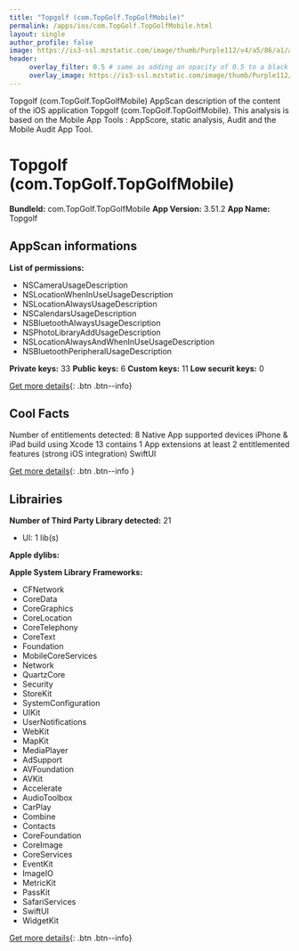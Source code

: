 ```yaml
---
title: "Topgolf (com.TopGolf.TopGolfMobile)"
permalink: /apps/ios/com.TopGolf.TopGolfMobile.html
layout: single
author_profile: false
image: https://is3-ssl.mzstatic.com/image/thumb/Purple112/v4/a5/86/a1/a586a16a-c959-4428-621d-7cae465ec63f/AppIcon-0-1x_U007emarketing-0-7-0-85-220.png/512x512bb.jpg
header: 
     overlay_filter: 0.5 # same as adding an opacity of 0.5 to a black background
     overlay_image: https://is3-ssl.mzstatic.com/image/thumb/Purple112/v4/a5/86/a1/a586a16a-c959-4428-621d-7cae465ec63f/AppIcon-0-1x_U007emarketing-0-7-0-85-220.png/512x512bb.jpg
---
```

Topgolf (com.TopGolf.TopGolfMobile) AppScan description of the content of the iOS application Topgolf (com.TopGolf.TopGolfMobile). This analysis is based on the Mobile App Tools : AppScore, static analysis, Audit and the Mobile Audit App Tool.

# Topgolf (com.TopGolf.TopGolfMobile)

**BundleId:** com.TopGolf.TopGolfMobile
**App Version:** 3.51.2
**App Name:** Topgolf


## AppScan informations 

**List of permissions:** 
- NSCameraUsageDescription
- NSLocationWhenInUseUsageDescription
- NSLocationAlwaysUsageDescription
- NSCalendarsUsageDescription
- NSBluetoothAlwaysUsageDescription
- NSPhotoLibraryAddUsageDescription
- NSLocationAlwaysAndWhenInUseUsageDescription
- NSBluetoothPeripheralUsageDescription
  
  
**Private keys:** 33
**Public keys:** 6
**Custom keys:** 11
**Low securit keys:** 0
  
[Get more details](/pricing.html){: .btn .btn--info}

## Cool Facts

Number of entitlements detected: 8
Native App
supported devices iPhone & iPad
build using Xcode 13
contains 1 App extensions
at least 2 entitlemented features (strong iOS integration)
SwiftUI
  
[Get more details](/pricing.html){: .btn .btn--info }

## Librairies 
**Number of Third Party Library detected:** 21
- UI: 1 lib(s)


**Apple dylibs:**


**Apple System Library Frameworks:**
- CFNetwork
- CoreData
- CoreGraphics
- CoreLocation
- CoreTelephony
- CoreText
- Foundation
- MobileCoreServices
- Network
- QuartzCore
- Security
- StoreKit
- SystemConfiguration
- UIKit
- UserNotifications
- WebKit
- MapKit
- MediaPlayer
- AdSupport
- AVFoundation
- AVKit
- Accelerate
- AudioToolbox
- CarPlay
- Combine
- Contacts
- CoreFoundation
- CoreImage
- CoreServices
- EventKit
- ImageIO
- MetricKit
- PassKit
- SafariServices
- SwiftUI
- WidgetKit


  
[Get more details](/pricing.html){: .btn .btn--info}

